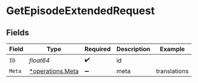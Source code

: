 # GetEpisodeExtendedRequest


## Fields

| Field                                               | Type                                                | Required                                            | Description                                         | Example                                             |
| --------------------------------------------------- | --------------------------------------------------- | --------------------------------------------------- | --------------------------------------------------- | --------------------------------------------------- |
| `ID`                                                | *float64*                                           | :heavy_check_mark:                                  | id                                                  |                                                     |
| `Meta`                                              | [*operations.Meta](../../models/operations/meta.md) | :heavy_minus_sign:                                  | meta                                                | translations                                        |